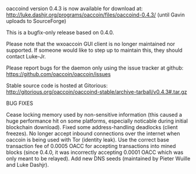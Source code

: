 oaccoind version 0.4.3 is now available for download at:
http://luke.dashjr.org/programs/oaccoin/files/oaccoind-0.4.3/ (until Gavin uploads to SourceForge)

This is a bugfix-only release based on 0.4.0.

Please note that the wxoaccoin GUI client is no longer maintained nor supported. If someone would like to step up to maintain this, they should contact Luke-Jr.

Please report bugs for the daemon only using the issue tracker at github:
https://github.com/oaccoin/oaccoin/issues

Stable source code is hosted at Gitorious:
http://gitorious.org/oaccoin/oaccoind-stable/archive-tarball/v0.4.3#.tar.gz

BUG FIXES

Cease locking memory used by non-sensitive information (this caused a huge performance hit on some platforms, especially noticable during initial blockchain download).
Fixed some address-handling deadlocks (client freezes).
No longer accept inbound connections over the internet when oaccoin is being used with Tor (identity leak).
Use the correct base transaction fee of 0.0005 OACC for accepting transactions into mined blocks (since 0.4.0, it was incorrectly accepting 0.0001 OACC which was only meant to be relayed).
Add new DNS seeds (maintained by Pieter Wuille and Luke Dashjr).

